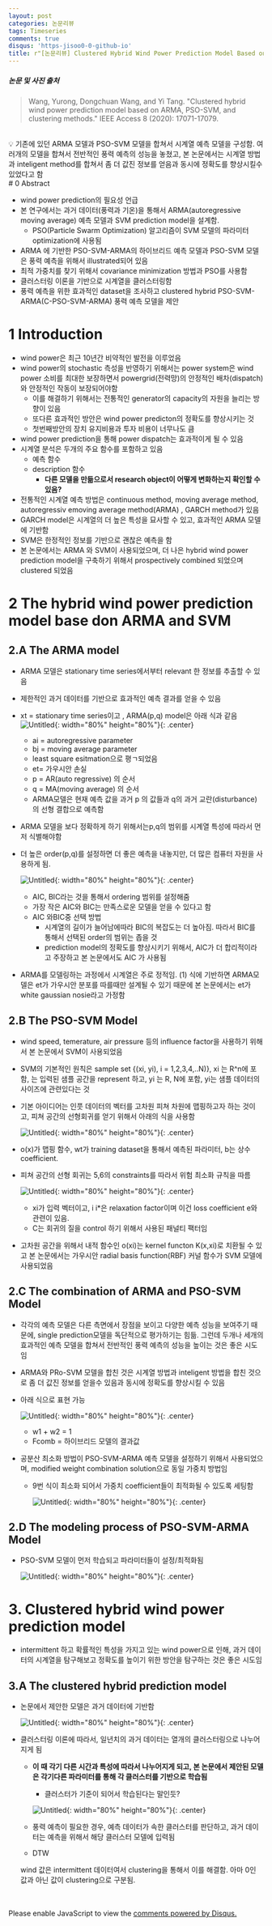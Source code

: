 ```yaml
---
layout: post
categories: 논문리뷰
tags: Timeseries
comments: true
disqus: 'https-jisoo0-0-github-io' 
title: r"[논문리뷰] Clustered Hybrid Wind Power Prediction Model Based on ARMA, PSO-SVM, and Clustering Methods"
---
```

    
##### 논문 및 사진 출처
>Wang, Yurong, Dongchuan Wang, and Yi Tang. "Clustered hybrid wind power prediction model based on ARMA, PSO-SVM, and clustering methods." IEEE Access 8 (2020): 17071-17079.
</br>

<aside>
💡 기존에 있던 ARMA 모델과 PSO-SVM 모델을 합쳐서 시계열 예측 모델을 구성함. 
여러개의 모델을 합쳐서 전반적인 풍력 예측의 성능을 놓쳤고, 본 논문에서는 시계열 방법과 inteligent method를 합쳐서 좀 더 값진 정보를 얻음과 동시에 정확도를 향상시킬수 있었다고 함

</aside>
# 0 Abstract

- wind power prediction의 필요성 언급
- 본 연구에서는 과거 데이터(풍력과 기온)을 통해서 ARMA(autoregressive moving average) 예측 모델과 SVM prediction model을 설계함.
    - PSO(Particle Swarm Optimization) 알고리즘이 SVM 모델의 파라미터 optimization에 사용됨
- ARMA 에 기반한 PSO-SVM-ARMA의 하이브리드 예측 모델과 PSO-SVM 모델은 풍력 예측을 위해서 illustrated되어 있음
- 최적 가중치를 찾기 위해서 covariance minimization 방법과 PSO를 사용함
- 클러스터링 이론을 기반으로 시계열을 클러스터링함
- 풍력 예측을 위한 효과적인 dataset을 조사하고 clustered hybrid PSO-SVM-ARMA(C-PSO-SVM-ARMA) 풍력 예측 모델을 제안

# 1 Introduction

- wind power은 최근 10년간 비약적인 발전을 이루었음
- wind power의 stochastic 측성을 반영하기 위해서는 power system은 wind power 소비를 최대한 보장하면서 powergrid(전력망)의 안정적인 배차(dispatch) 와 안정적인 작동이 보장되어야함
    - 이를 해결하기 위해서는 전통적인 generator의 capacity의 자원을 늘리는 방향이 있음
    - 또다른 효과적인 방안은 wind power predicton의 정확도를 향상시키는 것
    - 첫번째방안의 장치 유지비용과 투자 비용이 너무나도 큼
- wind power prediction을 통해 power dispatch는 효과적이게 될 수 있음
- 시계열 분석은 두개의 주요 함수를 포함하고 있음
    - 예측 함수
    - description 함수
        - **다른 모델을 만듦으로서 research object이 어떻게 변화하는지 확인할 수 있음?**
- 전통적인 시계열 예측 방법은 continuous method, moving average method, autoregressiv emoving average method(ARMA) , GARCH method가 있음
- GARCH model은 시계열의 더 높은 특성을 묘사할 수 있고, 효과적인 ARMA 모델에 기반함
- SVM은 한정적인 정보를 기반으로 괜찮은 예측을 함
- 본 논문에서는 ARMA 와 SVM이 사용되었으며, 더 나은 hybrid wind power prediction model을 구축하기 위해서 prospectively combined 되었으며 clustered 되었음
    
    

# 2 The hybrid wind power prediction model base don ARMA and SVM

## 2.A The ARMA model

- ARMA 모델은 stationary time series에서부터 relevant 한 정보를 추출할 수 있음
- 제한적인 과거 데이터를 기반으로 효과적인 예측 결과를 얻을 수 있음
- xt = stationary time series이고 , ARMA(p,q) model은 아래 식과 같음
    ![Untitled](http://drive.google.com/uc?export=view&id=1zv87RccmmGFfwGWVw_wTcH8s9GLsy9o_){: width="80%" height="80%"}{: .center}
    
    - ai = autoregressive parameter
    - bj = moving average parameter
    - least square esitmation으로 평ㄱ되었음
    - et= 가우시안 손실
    - p = AR(auto regressive) 의 순서
    - q = MA(moving average) 의 순서
    - ARMA모델은 현재 예측 값을 과거 p 의 값들과 q의 과거 교란(disturbance)의 선형 결합으로 예측함
- ARMA 모델을 보다 정확하게 하기 위해서는p,q의 범위를 시계열 특성에 따라서 먼저 식별해야함
- 더 높은 order(p,q)를 설정하면 더 좋은 예측을 내놓지만, 더 많은 컴퓨터 자원을 사용하게 됨.
    
    ![Untitled](http://drive.google.com/uc?export=view&id=10v2v2qs_9DoqHW_VK6SToGlNrjMcMSZG){: width="80%" height="80%"}{: .center}
    
    - AIC, BIC라는 것을 통해서 ordering 범위를 설정해줌
    - 가장 작은 AIC와 BIC는 만족스로운 모델을 얻을 수 있다고 함
    - AIC 와BIC중 선택 방법
        - 시계열의 길이가 늘어남에따라 BIC의 복잡도는 더 높아짐. 따라서 BIC를 통해서 선택된 order의 범위는 좁을 것
        - prediction model의 정확도를 향상시키기 위해서, AIC가 더 합리적이라고 주장하고 본 논문에서도 AIC 가 사용됨
- ARMA를 모델링하는 과정에서 시계열은 주로 정적임. (1) 식에 기반하면 ARMA모델은 et가 가우시안 분포를 따를때만 설계될 수 있기 때문에 본 논문에서는 et가 white gaussian nosie라고 가정함

## 2.B The PSO-SVM Model

- wind speed, temerature, air pressure 등의 influence factor을 사용하기 위해서 본 논문에서 SVM이 사용되었음
- SVM의 기본적인 원칙은 sample set {(xi, yi), i = 1,2,3,4,..N)}, xi 는 R^n에 포함, 는 입력된 샘플 공간을 represent 하고, yi 는 R, N에 포함, yi는 샘플 데이터의 사이즈에 관련있다는 것
- 기본 아이디어는 인풋 데이터의 벡터를 고차원 피쳐 차원에 맵핑하고자 하는 것이고, 피쳐 공간의 선형회귀를 얻기 위해서 아래의 식을 사용함
    
    ![Untitled](http://drive.google.com/uc?export=view&id=1fdd6Z6PRgn98hTxm9yx35Jv1Ac4VSM7H){: width="80%" height="80%"}{: .center}
    
- o(x)가 맵핑 함수, wt가 training dataset을 통해서 예측된 파라미터, b는 상수 coefficient.
- 피쳐 공간의 선형 회귀는 5,6의 constraints를 따라서 위험 최소화 규칙을 따름
    
    ![Untitled](http://drive.google.com/uc?export=view&id=11kSnFFQjKkP-kZonJ8qbRcPmh8jnqcy4){: width="80%" height="80%"}{: .center}
    
    - xi가 입력 벡터이고, i i*은 relaxation factor이며 이건 loss coefficient e와 관련이 있음.
    - C는 회귀의 질을 control 하기 위해서 사용된 패널티 팩터임
- 고차원 공간을 위해서 내적 함수인 o(xi)는 kernel functon K(x,xi)로 치환될 수 있고 본 논문에서는 가우시안 radial basis function(RBF) 커널 함수가 SVM 모델에 사용되었음

## 2.C The combination of ARMA and PSO-SVM Model

- 각각의 예측 모델은 다른 측면에서 장점을 보이고 다양한 예측 성능을 보여주기 때문에, single prediction모델을 독단적으로 평가하기는 힘듦. 그런데 두개나 세개의 효과적인 예측 모델을 합쳐서 전반적인 풍력 예측의 성능을 높이는 것은 좋은 시도임
- ARMA와  PRo-SVM 모델을 합친 것은 시계열 방법과 inteligent 방법을 합친 것으로 좀 더 값진 정보를 얻을수 있음과 동시에 정확도를 향상시킬 수 있음
- 아래 식으로 표현 가능
    
    ![Untitled](http://drive.google.com/uc?export=view&id=1r0zs2GmaXHBzlyMwoDnZncJqV5vyP4qz){: width="80%" height="80%"}{: .center}
    
    - w1 + w2 = 1
    - Fcomb = 하이브리드 모델의 결과값
- 공분산 최소화 방법이 PSO-SVM-ARMA 예측 모델을 설정하기 위해서 사용되었으며, modified weight combination solution으로 동일 가중치 방법임
    - 9번 식이 최소화 되어서 가중치 coefficient들이 최적화될 수 있도록 세팅함
        
        ![Untitled](http://drive.google.com/uc?export=view&id=1s4bBWySs52LJE8jY9nyf6l5tr2TDkKXE){: width="80%" height="80%"}{: .center}
        

## 2.D The modeling process of PSO-SVM-ARMA Model

- PSO-SVM 모델이 먼저 학습되고 파라미터들이 설정/최적화됨
    
    ![Untitled](http://drive.google.com/uc?export=view&id=1Ej9qtzXSUAAjHR3sFeIrQ7KoUfMd5ZJ3){: width="80%" height="80%"}{: .center}
    

# 3. Clustered hybrid wind power prediction model

- intermittent 하고 확률적인 특성을 가지고 있는 wind power으로 인해, 과거 데이터의 시계열을 탐구해보고 정확도를 높이기 위한 방안을 탐구하는 것은 좋은 시도임

## 3.A The clustered hybrid prediction model

- 논문에서 제안한 모델은 과거 데이터에 기반함
    
    ![Untitled](http://drive.google.com/uc?export=view&id=/1Ok11D69Laz4s2H2DdTOhDhJYnAhWp3Nw){: width="80%" height="80%"}{: .center}
    
- 클러스터링 이론에 따라서, 일년치의 과거 데이터는 열개의 클러스터링으로 나누어지게 됨
    - **이 때 각기 다른 시간과 특성에 따라서 나누어지게 되고, 본 논문에서 제안된 모델은 각기다른 파라미터를 통해 각 클러스터를 기반으로 학습됨**
        - 클러스터가 기준이 되어서 학습된다는 말인듯?
        
        ![Untitled](http://drive.google.com/uc?export=view&id=1ZLMjisU_v6urEDLD7DcUDwLkpTMWzWtm){: width="80%" height="80%"}{: .center}
        
    - 풍력 예측이 필요한 경우, 예측 데이터가 속한 클러스터를 판단하고, 과거 데이터는 예측을 위해서 해당 클러스터 모델에 입력됨
    - DTW
    
    wind 값은 intermittent 데이터여서 clustering을 통해서 이를 해결함. 아마 0인 값과 아닌 값이 clustering으로 구분됨.

<br/>
<br/>
<div id="disqus_thread"></div>
<script>
    (function() { // DON'T EDIT BELOW THIS LINE
    var d = document, s = d.createElement('script');
    s.src = 'https://https-jisoo0-0-github-io.disqus.com/embed.js';
    s.setAttribute('data-timestamp', +new Date());
    (d.head || d.body).appendChild(s);
    })();
</script>
<noscript>Please enable JavaScript to view the <a href="https://disqus.com/?ref_noscript">comments powered by Disqus.</a></noscript>

[jekyll-docs]: http://jekyllrb.com/docs/home
[jekyll-gh]:   https://github.com/jekyll/jekyll
[jekyll-talk]: https://talk.jekyllrb.com/

